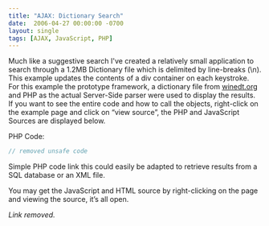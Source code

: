 ```yaml
---
title: "AJAX: Dictionary Search"
date:  2006-04-27 00:00:00 -0700
layout: single
tags: [AJAX, JavaScript, PHP]
---
```


Much like a suggestive search I've created a relatively small application to search through a 1.2MB Dictionary file which is delimited by line-breaks (\n). This example updates the contents of a div container on each keystroke. For this example the prototype framework, a dictionary file from [winedt.org](http://www.winedt.org/Dict/) and PHP as the actual Server-Side parser were used to display the results. If you want to see the entire code and how to call the objects, right-click on the example page and click on “view source”, the PHP and JavaScript Sources are displayed below.

PHP Code:

```php
// removed unsafe code
```

Simple PHP code link this could easily be adapted to retrieve results from a SQL database or an XML file.

You may get the JavaScript and HTML source by right-clicking on the page and viewing the source, it’s all open.

*Link removed.*
